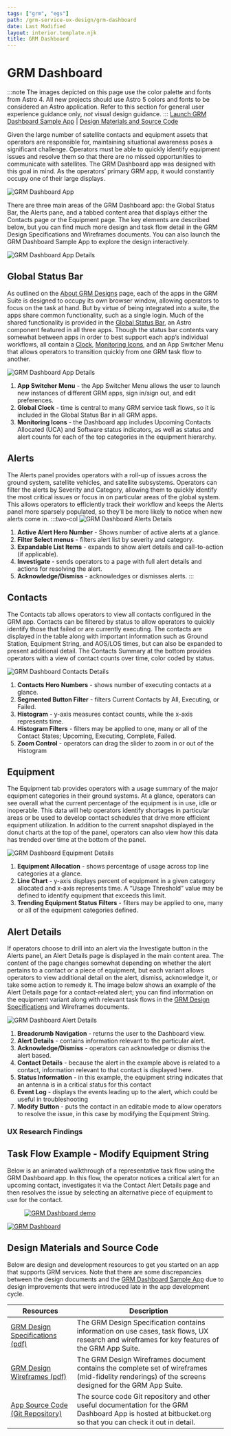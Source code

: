 ```yaml
---
tags: ["grm", "egs"]
path: /grm-service-ux-design/grm-dashboard
date: Last Modified
layout: interior.template.njk
title: GRM Dashboard
---
```


# GRM Dashboard

:::note
The images depicted on this page use the color palette and fonts from Astro 4. All new projects should use Astro 5 colors and fonts to be considered an Astro application. Refer to this section for general user experience guidance only, _not_ visual design guidance.
:::
[Launch GRM Dashboard Sample App](https://grm-dashboard.astrouxds.com/) | [Design Materials and Source Code](/grm-service-ux-design/grm-dashboard#contentBottom)

Given the large number of satellite contacts and equipment assets that operators are responsible for, maintaining situational awareness poses a significant challenge. Operators must be able to quickly identify equipment issues and resolve them so that there are no missed opportunities to communicate with satellites. The GRM Dashboard app was designed with this goal in mind. As the operators’ primary GRM app, it would constantly occupy one of their large displays.

![GRM Dashboard App](/img/service-specific-ux-design/grm-dashboard-app.png)

There are three main areas of the GRM Dashboard app: the Global Status Bar, the Alerts pane, and a tabbed content area that displays either the Contacts page or the Equipment page. The key elements are described below, but you can find much more design and task flow detail in the GRM Design Specifications and Wireframes documents. You can also launch the GRM Dashboard Sample App to explore the design interactively.

![GRM Dashboard App Details](/img/service-specific-ux-design/grm-dashboard-app-details.png)

## Global Status Bar

As outlined on the [About GRM Designs](/grm-service-ux-design/about-the-grm-designs) page, each of the apps in the GRM Suite is designed to occupy its own browser window, allowing operators to focus on the task at hand. But by virtue of being integrated into a suite, the apps share common functionality, such as a single login. Much of the shared functionality is provided in the [Global Status Bar](/components/global-status-bar), an Astro component featured in all three apps. Though the status bar contents vary somewhat between apps in order to best support each app’s individual workflows, all contain a [Clock](/components/clock), [Monitoring Icons](/components/icons-and-symbols), and an App Switcher Menu that allows operators to transition quickly from one GRM task flow to another.

![GRM Dashboard App Details](/img/service-specific-ux-design/grm-dashboard-global-status-bar-details.png)

1. **App Switcher Menu** - the App Switcher Menu allows the user to launch new instances of different GRM apps, sign in/sign out, and edit preferences.
2. **Global Clock** - time is central to many GRM service task flows, so it is included in the Global Status Bar in all GRM apps.
3. **Monitoring Icons** - the Dashboard app includes Upcoming Contacts Allocated (UCA) and Software status indicators, as well as status and alert counts for each of the top categories in the equipment hierarchy.

## Alerts

The Alerts panel provides operators with a roll-up of issues across the ground system, satellite vehicles, and satellite subsystems. Operators can filter the alerts by Severity and Category, allowing them to quickly identify the most critical issues or focus in on particular areas of the global system. This allows operators to efficiently track their workflow and keeps the Alerts panel more sparsely populated, so they’ll be more likely to notice when new alerts come in.
:::two-col
![GRM Dashboard Alerts Details](/img/service-specific-ux-design/grm-dashboard-alert-details.png)

1. **Active Alert Hero Number** - Shows number of active alerts at a glance.
2. **Filter Select menus** - filters alert list by severity and category.
3. **Expandable List Items** - expands to show alert details and call-to-action (if applicable).
4. **Investigate** - sends operators to a page with full alert details and actions for resolving the alert.
5. **Acknowledge/Dismiss** - acknowledges or dismisses alerts.
   :::

## Contacts

The Contacts tab allows operators to view all contacts configured in the GRM app. Contacts can be filtered by status to allow operators to quickly identify those that failed or are currently executing. The contacts are displayed in the table along with important information such as Ground Station, Equipment String, and AOS/LOS times, but can also be expanded to present additional detail. The Contacts Summary at the bottom provides operators with a view of contact counts over time, color coded by status.

![GRM Dashboard Contacts Details](/img/service-specific-ux-design/grm-dashboard-contact-details.png)

1. **Contacts Hero Numbers** - shows number of executing contacts at a glance.
2. **Segmented Button Filter** - filters Current Contacts by All, Executing, or Failed.
3. **Histogram** - y-axis measures contact counts, while the x-axis represents time.
4. **Histogram Filters** - filters may be applied to one, many or all of the Contact States; Upcoming, Executing, Complete, Failed.
5. **Zoom Control** - operators can drag the slider to zoom in or out of the Histogram

## Equipment

The Equipment tab provides operators with a usage summary of the major equipment categories in their ground systems. At a glance, operators can see overall what the current percentage of the equipment is in use, idle or inoperable. This data will help operators identify shortages in particular areas or be used to develop contact schedules that drive more efficient equipment utilization. In addition to the current snapshot displayed in the donut charts at the top of the panel, operators can also view how this data has trended over time at the bottom of the panel.

![GRM Dashboard Equipment Details](/img/service-specific-ux-design/grm-dashboard-equipment-details.png)

1. **Equipment Allocation** - shows percentage of usage across top line categories at a glance.
2. **Line Chart** - y-axis displays percent of equipment in a given category allocated and x-axis represents time. A “Usage Threshold” value may be defined to identify equipment that exceeds this limit.
3. **Trending Equipment Status Filters** - filters may be applied to one, many or all of the equipment categories defined.

## Alert Details

If operators choose to drill into an alert via the Investigate button in the Alerts panel, an Alert Details page is displayed in the main content area. The content of the page changes somewhat depending on whether the alert pertains to a contact or a piece of equipment, but each variant allows operators to view additional detail on the alert, dismiss, acknowledge it, or take some action to remedy it. The image below shows an example of the Alert Details page for a contact-related alert; you can find information on the equipment variant along with relevant task flows in the [GRM Design Specifications](/grm-service-ux-design/grm-dashboard#contentBottom) and Wireframes documents.

![GRM Dashboard Alert Details](/img/service-specific-ux-design/grm-dashboard-contact-alert-details.png)

1. **Breadcrumb Navigation** - returns the user to the Dashboard view.
2. **Alert Details** - contains information relevant to the particular alert.
3. **Acknowledge/Dismiss** - operators can acknowledge or dismiss the alert based.
4. **Contact Details** - because the alert in the example above is related to a contact, information relevant to that contact is displayed here.
5. **Status Information** - in this example, the equipment string indicates that an antenna is in a critical status for this contact
6. **Event Log** - displays the events leading up to the alert, which could be useful in troubleshooting
7. **Modify Button** - puts the contact in an editable mode to allow operators to resolve the issue, in this case by modifying the Equipment String.

### UX Research Findings

## Task Flow Example - Modify Equipment String

Below is an animated walkthrough of a representative task flow using the GRM Dashboard app. In this flow, the operator notices a critical alert for an upcoming contact, investigates it via the Contact Alert Details page and then resolves the issue by selecting an alternative piece of equipment to use for the contact.

<div markdown="1">
	<figure>
		<a href="#demo" class="demo" name="close">
			<span class="icon-play"></span>
			<img src="/img/service-specific-ux-design/grm-dashboard-modify-string-placeholder.png" 
			alt="GRM Dashboard demo" />
		</a>
	</figure>
	<a href="#close" class="lightbox" id="demo" markdown="1">
		<img src="/img/service-specific-ux-design/grm-dashboard-modify-string.gif" alt="GRM Dashboard" />
	</a>
</div>

## Design Materials and Source Code

Below are design and development resources to get you started on an app that supports GRM services. Note that there are some discrepancies between the design documents and the [GRM Dashboard Sample App](https://grm-dashboard.astrouxds.com/) due to design improvements that were introduced late in the app development cycle.

| Resources                                                                                                                                       | Description                                                                                                                                                |
| ----------------------------------------------------------------------------------------------------------------------------------------------- | ---------------------------------------------------------------------------------------------------------------------------------------------------------- |
| [GRM Design Specifications (pdf)](http://com.rocketcom.astrouxds.s3.amazonaws.com/attachments/cjx3r384i2gbihmqnxcwrq25d-grm-specifications.pdf) | The GRM Design Specification contains information on use cases, task flows, UX research and wireframes for key features of the GRM App Suite.              |
| [GRM Design Wireframes (pdf)](http://com.rocketcom.astrouxds.s3.amazonaws.com/attachments/cjtsx349t073s4iqnxbejjwg6-grm-wireframes.pdf)         | The GRM Design Wireframes document contains the complete set of wireframes (mid-fidelity renderings) of the screens designed for the GRM App Suite.        |
| [App Source Code (Git Repository)](https://bitbucket.org/rocketcom/grm-sample-apps-dashboard/src/master/)                                       | The source code Git repository and other useful documentation for the GRM Dashboard App is hosted at bitbucket.org so that you can check it out in detail. |

